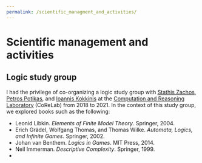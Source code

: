```yaml
---
permalink: /scientific_managment_and_activities/
---
```


# Scientific management and activities

## Logic study group

I had the privilege of co-organizing a logic study group with <A href="http://www.corelab.ntua.gr/~zachos/">Stathis Zachos</A>, <A href="http://users.softlab.ntua.gr/~ppotik/">Petros Potikas</A>, and <A href="https://sites.google.com/site/ykokkinis/">Ioannis Kokkinis</A> at the <A href="https://corelab.ntua.gr/">Computation and Reasoning Laboratory</A> (CoReLab) from 2018 to 2021. In the context of this study group, we explored books such as the following:
- Leonid Libkin. _Elements of Finite Model Theory_. Springer, 2004.
- Erich Grädel, Wolfgang Thomas, and Thomas Wilke. _Automata, Logics, and Infinite Games_. Springer, 2002.
- Johan van Benthem. _Logics in Games_. MIT Press, 2014.
- Neil Immerman. _Descriptive Complexity_. Springer, 1999.
- 
